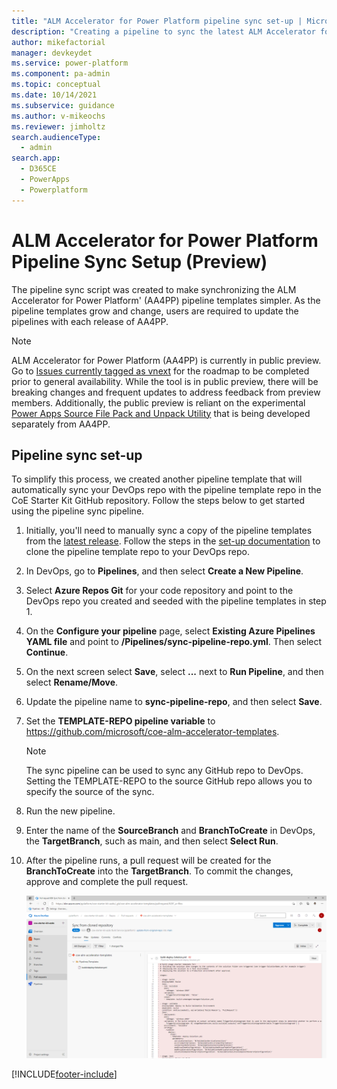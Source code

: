```yaml
---
title: "ALM Accelerator for Power Platform pipeline sync set-up | MicrosoftDocs"
description: "Creating a pipeline to sync the latest ALM Accelerator for Power Platform pipeline templates to your DevOps repository."
author: mikefactorial
manager: devkeydet
ms.service: power-platform
ms.component: pa-admin
ms.topic: conceptual
ms.date: 10/14/2021
ms.subservice: guidance
ms.author: v-mikeochs
ms.reviewer: jimholtz
search.audienceType: 
  - admin
search.app: 
  - D365CE
  - PowerApps
  - Powerplatform
---
```

# ALM Accelerator for Power Platform Pipeline Sync Setup (Preview)

The pipeline sync script was created to make synchronizing the ALM Accelerator for Power Platform' (AA4PP) pipeline templates simpler. As the pipeline templates grow and change, users are required to update the pipelines with each release of AA4PP.

> [!NOTE]
> ALM Accelerator for Power Platform (AA4PP) is currently in public preview. Go to [Issues currently tagged as vnext](https://github.com/microsoft/coe-starter-kit/issues?q=is%3Aopen+is%3Aissue+label%3Aalm-accelerator+label%3Avnext) for the roadmap to be completed prior to general availability. While the tool is in public preview, there will be breaking changes and frequent updates to address feedback from preview members. Additionally, the public preview is reliant on the experimental [Power Apps Source File Pack and Unpack Utility](https://github.com/microsoft/PowerApps-Language-Tooling) that is being developed separately from AA4PP.

## Pipeline sync set-up

To simplify this process, we created another pipeline template that will automatically sync your DevOps repo with the pipeline template repo in the CoE Starter Kit GitHub repository. Follow the steps below to get started using the pipeline sync pipeline.

1. Initially, you'll need to manually sync a copy of the pipeline templates from the [latest release](https://github.com/microsoft/coe-alm-accelerator-templates/releases). Follow the steps in the [set-up documentation](setup-almacceleratorpowerplatform.md#clone-the-yaml-pipelines-from-github-to-your-devops-instance) to clone the pipeline template repo to your DevOps repo.

1. In DevOps, go to **Pipelines**, and then select **Create a New Pipeline**.

1. Select **Azure Repos Git** for your code repository and point to the DevOps repo you created and seeded with the pipeline templates in step 1.

1. On the **Configure your pipeline** page, select **Existing Azure Pipelines YAML file** and point to **/Pipelines/sync-pipeline-repo.yml**. Then select **Continue**.

1. On the next screen select **Save**, select **...** next to **Run Pipeline**, and then select **Rename/Move**.

1. Update the pipeline name to **sync-pipeline-repo**, and then select **Save**.

1. Set the **TEMPLATE-REPO pipeline variable** to <https://github.com/microsoft/coe-alm-accelerator-templates>.

   > [!NOTE]
   > The sync pipeline can be used to sync any GitHub repo to DevOps. Setting the TEMPLATE-REPO to the source GitHub repo allows you to specify the source of the sync.

1. Run the new pipeline.

1. Enter the name of the **SourceBranch** and **BranchToCreate** in DevOps, the **TargetBranch**, such as main, and then select **Select Run**.

1. After the pipeline runs, a pull request will be created for the **BranchToCreate** into the **TargetBranch**. To commit the changes, approve and complete the pull request.

   ![Verify the pull request created and select approve and complete](media/setup-almacceleratorpowerplatform-pipeline-sync/image-20210524102603951.png)

[!INCLUDE[footer-include](../../includes/footer-banner.md)]
